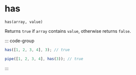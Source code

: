 # has

`has(array, value)`

Returns `true` if `array` contains `value`, otherwise returns `false`.

::: code-group

```ts [data-first]
has([1, 2, 3, 4], 3); // true
```

```ts [data-last]
pipe([1, 2, 3, 4], has(3)); // true
```

:::
